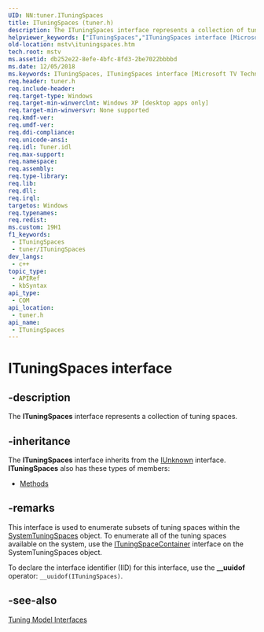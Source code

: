 ```yaml
---
UID: NN:tuner.ITuningSpaces
title: ITuningSpaces (tuner.h)
description: The ITuningSpaces interface represents a collection of tuning spaces.
helpviewer_keywords: ["ITuningSpaces","ITuningSpaces interface [Microsoft TV Technologies]","ITuningSpaces interface [Microsoft TV Technologies]","described","ITuningSpacesInterface","mstv.ituningspaces","tuner/ITuningSpaces"]
old-location: mstv\ituningspaces.htm
tech.root: mstv
ms.assetid: db252e22-8efe-4bfc-8fd3-2be7022bbbbd
ms.date: 12/05/2018
ms.keywords: ITuningSpaces, ITuningSpaces interface [Microsoft TV Technologies], ITuningSpaces interface [Microsoft TV Technologies],described, ITuningSpacesInterface, mstv.ituningspaces, tuner/ITuningSpaces
req.header: tuner.h
req.include-header: 
req.target-type: Windows
req.target-min-winverclnt: Windows XP [desktop apps only]
req.target-min-winversvr: None supported
req.kmdf-ver: 
req.umdf-ver: 
req.ddi-compliance: 
req.unicode-ansi: 
req.idl: Tuner.idl
req.max-support: 
req.namespace: 
req.assembly: 
req.type-library: 
req.lib: 
req.dll: 
req.irql: 
targetos: Windows
req.typenames: 
req.redist: 
ms.custom: 19H1
f1_keywords:
 - ITuningSpaces
 - tuner/ITuningSpaces
dev_langs:
 - c++
topic_type:
 - APIRef
 - kbSyntax
api_type:
 - COM
api_location:
 - tuner.h
api_name:
 - ITuningSpaces
---
```


# ITuningSpaces interface


## -description

The <b>ITuningSpaces</b> interface represents a collection of tuning spaces.

## -inheritance

The <b>ITuningSpaces</b> interface inherits from the <a href="/windows/desktop/api/unknwn/nn-unknwn-iunknown">IUnknown</a> interface. <b>ITuningSpaces</b> also has these types of members:
<ul>
<li><a href="https://docs.microsoft.com/">Methods</a></li>
</ul>

## -remarks

This interface is used to enumerate subsets of tuning spaces within the <a href="/previous-versions/windows/desktop/mstv/systemtuningspaces-object">SystemTuningSpaces</a> object. To enumerate all of the tuning spaces available on the system, use the <a href="/previous-versions/windows/desktop/api/tuner/nn-tuner-ituningspacecontainer">ITuningSpaceContainer</a> interface on the SystemTuningSpaces object.

To declare the interface identifier (IID) for this interface, use the <b>__uuidof</b> operator: <code>__uuidof(ITuningSpaces)</code>.

## -see-also

<a href="/previous-versions/windows/desktop/mstv/tuning-model-interfaces">Tuning Model Interfaces</a>
